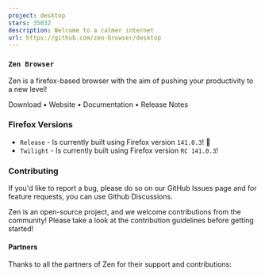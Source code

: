 ```yaml
---
project: desktop
stars: 35032
description: Welcome to a calmer internet
url: https://github.com/zen-browser/desktop
---
```


### `Zen Browser`

Zen is a firefox-based browser with the aim of pushing your productivity to a new level!

Download • Website • Documentation • Release Notes

### Firefox Versions

-   `Release` - Is currently built using Firefox version `141.0.3`! 🚀
-   `Twilight` - Is currently built using Firefox version `RC 141.0.3`!

### Contributing

If you'd like to report a bug, please do so on our GitHub Issues page and for feature requests, you can use Github Discussions.

Zen is an open-source project, and we welcome contributions from the community! Please take a look at the contribution guidelines before getting started!

#### Partners

Thanks to all the partners of Zen for their support and contributions:
